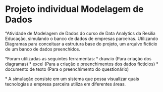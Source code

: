 # Projeto individual Modelagem de Dados

°Atividade de Modelagem de Dados do curso de Data Analytics da Resilia Educação, simulando o banco de dados de empresas parceiras.
Utilizando Diagramas para conceituar a estrutura base do projeto, um arquivo fictício de um banco de dados preenchidos.

°Foram utilizadas as seguintes ferramentas:
  ° draw.io (Para criação dos diagramas)
  ° excel (Para a criação e preenchimentos dos dados fictícios)
  ° documento de texto (Para o preenchimento do questionário)

° A simulação consiste em um sistema que possa visualizar quais tecnologias a empresa parceira utiliza em diferentes áreas.


  
